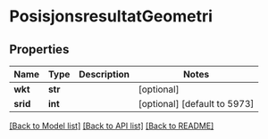 # PosisjonsresultatGeometri

## Properties
Name | Type | Description | Notes
------------ | ------------- | ------------- | -------------
**wkt** | **str** |  | [optional] 
**srid** | **int** |  | [optional] [default to 5973]

[[Back to Model list]](../README.md#documentation-for-models) [[Back to API list]](../README.md#documentation-for-api-endpoints) [[Back to README]](../README.md)

